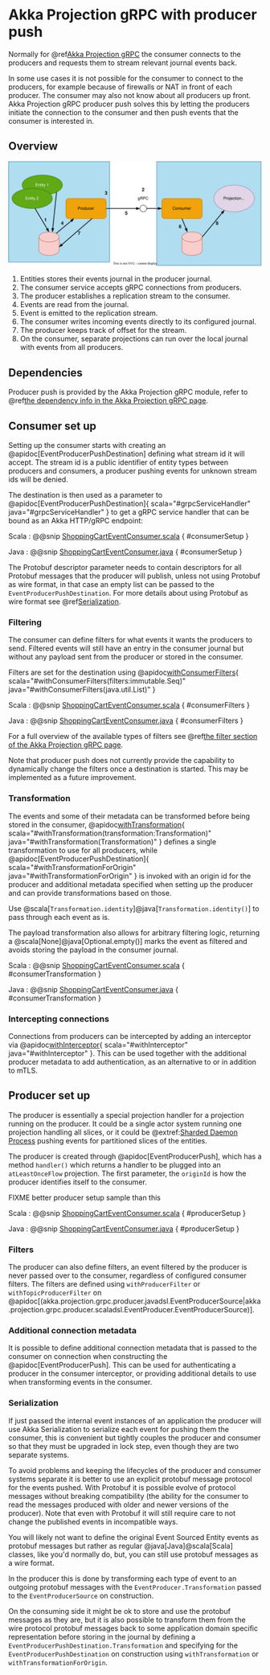 # Akka Projection gRPC with producer push

Normally for @ref[Akka Projection gRPC](grpc.md) the consumer connects to the producers and requests them to stream relevant journal
events back.

In some use cases it is not possible for the consumer to connect to the producers, for example because of firewalls or
NAT in front of each producer. The consumer may also not know about all producers up front. 
Akka Projection gRPC producer push solves this by letting the producers initiate the connection to the consumer and then
push events that the consumer is interested in.

## Overview

![overview.png](images/reverse-grpc.svg)

1. Entities stores their events journal in the producer journal.
1. The consumer service accepts gRPC connections from producers.
1. The producer establishes a replication stream to the consumer.
1. Events are read from the journal.
1. Event is emitted to the replication stream.
1. The consumer writes incoming events directly to its configured journal.
1. The producer keeps track of offset for the stream.
1. On the consumer, separate projections can run over the local journal with events from all producers.


## Dependencies

Producer push is provided by the Akka Projection gRPC module, refer to @ref[the dependency info in the Akka Projection gRPC page](grpc.md#dependencies).

## Consumer set up

Setting up the consumer starts with creating an @apidoc[EventProducerPushDestination] defining what stream id it will accept.
The stream id is a public identifier of entity types between producers and consumers, a producer pushing events for unknown
stream ids will be denied.

The destination is then used as a parameter to @apidoc[EventProducerPushDestination]{ scala="#grpcServiceHandler" java="#grpcServiceHandler" } to get a gRPC service 
handler that can be bound as an Akka HTTP/gRPC endpoint:

Scala
:  @@snip [ShoppingCartEventConsumer.scala](/akka-projection-grpc-integration/src/test/scala/akka/projection/grpc/producer/EventProducerPushSpec.scala) { #consumerSetup }

Java
:  @@snip [ShoppingCartEventConsumer.java](/akka-projection-grpc-tests/src/test/java/akka/projection/grpc/consumer/javadsl/EventProducerPushDestinationCompileTest.java) { #consumerSetup }


The Protobuf descriptor parameter needs to contain descriptors for all Protobuf messages that the producer will publish,
unless not using Protobuf as wire format, in that case an empty list can be passed to the `EventProducerPushDestination`.
For more details about using Protobuf as wire format see @ref[Serialization](#serialization).

### Filtering

The consumer can define filters for what events it wants the producers to send. Filtered events will still have an entry
in the consumer journal but without any payload sent from the producer or stored in the consumer.

Filters are set for the destination using @apidoc[withConsumerFilters](EventProducerPushDestination){ scala="#withConsumerFilters(filters:immutable.Seq)" java="#withConsumerFilters(java.util.List)" }

Scala
:  @@snip [ShoppingCartEventConsumer.scala](/akka-projection-grpc-integration/src/test/scala/akka/projection/grpc/producer/EventProducerPushSpec.scala) { #consumerFilters }

Java
:  @@snip [ShoppingCartEventConsumer.java](/akka-projection-grpc-tests/src/test/java/akka/projection/grpc/consumer/javadsl/EventProducerPushDestinationCompileTest.java) { #consumerFilters }

For a full overview of the available types of filters see @ref[the filter section of the Akka Projection gRPC page](grpc.md#filters).

Note that producer push does not currently provide the capability to dynamically change the filters once a destination is started.
This may be implemented as a future improvement.

### Transformation

The events and some of their metadata can be transformed before being stored in the consumer, @apidoc[withTransformation](EventProducerPushDestination){ scala="#withTransformation(transformation:Transformation)" java="#withTransformation(Transformation)" }
defines a single transformation to use for all producers, while @apidoc[EventProducerPushDestination]{ scala="#withTransformationForOrigin" java="#withTransformationForOrigin" } 
is invoked with an origin id for the producer and additional metadata specified when setting up the producer and can provide
transformations based on those.

Use  @scala[`Transformation.identity`]@java[`Transformation.identity()`] to pass through each event as is.

The payload transformation also allows for arbitrary filtering logic, returning a @scala[None]@java[Optional.empty()] marks
the event as filtered and avoids storing the payload in the consumer journal.

Scala
:  @@snip [ShoppingCartEventConsumer.scala](/akka-projection-grpc-integration/src/test/scala/akka/projection/grpc/producer/EventProducerPushSpec.scala) { #consumerTransformation }

Java
:  @@snip [ShoppingCartEventConsumer.java](/akka-projection-grpc-tests/src/test/java/akka/projection/grpc/consumer/javadsl/EventProducerPushDestinationCompileTest.java) { #consumerTransformation }


### Intercepting connections

Connections from producers can be intercepted by adding an interceptor via @apidoc[withInterceptor](EventProducerPushDestination){ scala="#withInterceptor" java="#withInterceptor" }.
This can be used together with the additional producer metadata to add authentication, as an alternative to or in addition to mTLS.

## Producer set up

The producer is essentially a special projection handler for a projection running on the producer. It could be a single actor system
running one projection handling all slices, or it could be @extref:[Sharded Daemon Process](akka:typed/cluster-sharded-daemon-process.md)
pushing events for partitioned slices of the entities.

The producer is created through @apidoc[EventProducerPush], which has a method `handler()` which returns a handler to be plugged into 
an `atLeastOnceFlow` projection. The first parameter, the `originId` is how the producer identifies itself to the consumer.

FIXME better producer setup sample than this

Scala
:  @@snip [ShoppingCartEventConsumer.scala](/akka-projection-grpc-integration/src/test/scala/akka/projection/grpc/producer/EventProducerPushSpec.scala) { #producerSetup }

Java
:  @@snip [ShoppingCartEventConsumer.java](/akka-projection-grpc-tests/src/test/java/akka/projection/grpc/producer/javadsl/EventProducerPushCompileTest.java) { #producerSetup }


### Filters

The producer can also define filters, an event filtered by the producer is never passed over to the consumer, regardless
of configured consumer filters. The filters are defined using `withProducerFilter` or `withTopicProducerFilter` on @apidoc[(akka.projection.grpc.producer.javadsl.EventProducerSource|akka.projection.grpc.producer.scaladsl.EventProducer.EventProducerSource)]. 


### Additional connection metadata

It is possible to define additional connection metadata that is passed to the consumer on connection when constructing the
@apidoc[EventProducerPush]. This can be used for authenticating a producer in the consumer interceptor, or providing 
additional details to use when transforming events in the consumer.

### Serialization

If just passed the internal event instances of an application the producer will use Akka Serialization to serialize each 
event for pushing them the consumer, this is convenient but tightly couples the producer and consumer so that they must 
be upgraded in lock step, even though they are two separate systems. 

To avoid problems and keeping the lifecycles of the producer and consumer systems separate it is better to use an explicit
protobuf message protocol for the events pushed. With Protobuf it is possible evolve of protocol messages without breaking
compatibility (the ability for the consumer to read the messages produced with older and newer versions of the producer).
Note that even with Protobuf it will still require care to not change the published events in incompatible ways.

You will likely not want to define the original Event Sourced Entity events as protobuf messages but rather as
regular @java[Java]@scala[Scala] classes, like you'd normally do, but, you can still use protobuf messages as a wire format.

In the producer this is done by transforming each type of event to an outgoing protobuf messages with the `EventProducer.Transformation`
passed to the `EventProducerSource` on construction.

On the consuming side it might be ok to store and use the protobuf messages as they are, but it is also possible to transform
them from the wire protocol protobuf messages back to some application domain specific representation before storing in the 
journal by defining a `EventProducerPushDestination.Transformation` and specifying for the `EventProducerPushDestination`
on construction using `withTransformation` or `withTransformationForOrigin`.

